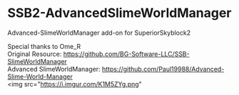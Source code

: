 # SSB2-AdvancedSlimeWorldManager
Advanced-SlimeWorldManager add-on for SuperiorSkyblock2

Special thanks to Ome_R<br>
Original Resource: https://github.com/BG-Software-LLC/SSB-SlimeWorldManager<br>
Advanced SlimeWorldManager: https://github.com/Paul19988/Advanced-Slime-World-Manager
<br>
<img src="https://i.imgur.com/K1M5ZYg.png"
